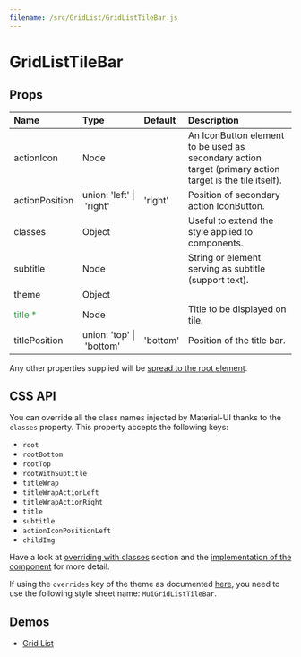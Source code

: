 ```yaml
---
filename: /src/GridList/GridListTileBar.js
---
```


<!--- This documentation is automatically generated, do not try to edit it. -->

# GridListTileBar



## Props

| Name | Type | Default | Description |
|:-----|:-----|:--------|:------------|
| actionIcon | Node |  | An IconButton element to be used as secondary action target (primary action target is the tile itself). |
| actionPosition | union:&nbsp;'left'&nbsp;&#124;<br>&nbsp;'right'<br> | 'right' | Position of secondary action IconButton. |
| classes | Object |  | Useful to extend the style applied to components. |
| subtitle | Node |  | String or element serving as subtitle (support text). |
| theme | Object |  |  |
| <span style="color: #31a148">title *</span> | Node |  | Title to be displayed on tile. |
| titlePosition | union:&nbsp;'top'&nbsp;&#124;<br>&nbsp;'bottom'<br> | 'bottom' | Position of the title bar. |

Any other properties supplied will be [spread to the root element](/customization/api#spread).

## CSS API

You can override all the class names injected by Material-UI thanks to the `classes` property.
This property accepts the following keys:
- `root`
- `rootBottom`
- `rootTop`
- `rootWithSubtitle`
- `titleWrap`
- `titleWrapActionLeft`
- `titleWrapActionRight`
- `title`
- `subtitle`
- `actionIconPositionLeft`
- `childImg`

Have a look at [overriding with classes](/customization/overrides#overriding-with-classes) section
and the [implementation of the component](https://github.com/callemall/material-ui/tree/v1-beta/src/GridList/GridListTileBar.js)
for more detail.

If using the `overrides` key of the theme as documented
[here](/customization/themes#customizing-all-instances-of-a-component-type),
you need to use the following style sheet name: `MuiGridListTileBar`.

## Demos

- [Grid List](/demos/grid-list)

